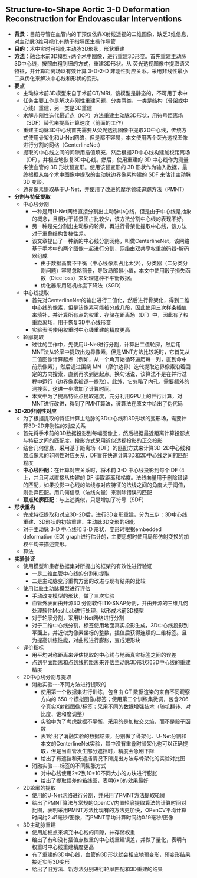 ## Structure-to-Shape Aortic 3-D Deformation Reconstruction for Endovascular Interventions

- **背景**：目前导管在血管内的干预仅依靠X射线透视的二维图像，缺乏3维信息，对主动脉3维可视化有助于指导医生操作导管
- **目的**：术中实时可视化主动脉3D形状，形状重建
- **方法**：融合术前3D模型+两个术中图像，进行重建3D形变。首先重建主动脉3D中心线，按照由粗到细的方式，重建3D形状。从 荧光透视图像中提取语义特征，并计算距离场以有效计算 3-D-2-D 非刚性对应关系。采用非线性最小二乘优化来解决中心线和形状的变形。
- **要点**
  - 主动脉术前3D模型来自于术前CT/MRI，该模型是静态的，不可用于术中
  - 任务主要工作是解决非刚性重建问题，分类两类，一类是结构（骨架或中心线）重建，另一类是3D重建
  - 求解非刚性迭代最近点（ICP）方法重建主动脉3D形状，用符号距离场（SDF）替代来提高计算速度（前面的工作）
  - 重建主动脉3D中心线首先需要从荧光透视图像中提取2D中心线，传统方式使用骨架化和U-Net网络，但是都不容易，本文使用两个荧光透视图像进行分割的网络（CenterlineNet）
  - 提取的中心线之间的间隙用插值填充，然后根据2D中心线构建加权距离场（DF），并相应地恢复3D中心线。然后，使用重建的 3D 中心线作为测量来使血管的 3D 形状预变形。使用该预变形的 3D 形状作为输入数据，最终根据从每个术中图像中提取的主动脉边界像素构建的 SDF 来估计主动脉 3D 变形。
  - 边界像素提取基于U-Net，并使用了改进的摩尔领域追踪方法（PMNT）
- **分割与特征提取**
	- 中心线分割
		- 一种是用U-Net网络直接分割出主动脉中心线，但是由于中心线是抽象的概念，且相对于背景图占比较少，该方法分割中心线的表现不好。
		- 另一种是先分割出主动脉的轮廓，再进行骨架化提取中心线，该方法对于重叠结构鲁棒性差。
		- 该文章提出了一种新的中心线分割网络，叫做CenterlineNet，该网络基于手术中的两个图像一起进行分割，网络由双共享权重编码器-解码器组成
			- 由于数据高度不平衡（中心线像素占比太少），分类器（二分类分割问题）容易忽略前景，导致局部最小值，本文中使用骰子损失函数（Dice loss）来处理这种不平衡数据。
			- 优化器采用随机梯度下降法（SGD）
	- 中心线提取
		- 首先对CenterlineNet的输出进行二值化，然后进行骨架化，得到二维中心线的像素，但是该像素可能被分成几段，因此使用三次样条插值来填补，并计算所有点的权重，存储在距离场（DF）中，因此有了权重距离场，用于恢复3D中心线形变
		- 实验表明使用权重时中心线重建的精度更高
	- 轮廓提取
		- 过往的工作中，先使用U-Net进行分割，计算出二值轮廓，然后用MNT法从轮廓中提取出边界像素，但是MNT方法比较耗时，它首先从二值图像计算起点（例如，从一个角开始循环遍历每一列，直到命中前景像素），然后通过围绕 MN （摩尔边界）迭代提取边界像素沿着固定的方向搜索，直到再次到达起点。换句话说，该算法不是在并行过程中运行（边界像素被逐一提取）。此外，它忽略了内孔。需要额外的洞搜索，这进一步增加了计算时间。
		- 本文中为了提高特征点提取速度，充分利用GPU上的并行计算，对MNT进行改进，得到了PMNT算法，该算法在原文中给出了伪代码
- **3D-2D非刚性对应**
	- 为了根据提取的特征计算主动脉的3D中心线和3D形状的变形场，需要计算3D-2D非刚性的对应关系
	- 首先将手术前的3D数据投影到每幅图像上，然后根据最近距离计算投影点与特征之间的匹配度。投影方式采用近似透视投影的正交投影
	- 结合几何信息，采用基于距离场（DF）的匹配方式来计算3D-2D中心线和顶点像素的非刚性对应关系，DF旨在快速计算3D和2D中心线之间的匹配程度
	- **中心线匹配**：在计算对应关系时，将术前 3-D 中心线投影到每个 DF (4上，并且可以直接从构建的 DF 读取距离和梯度。法线向量用于删除错误的匹配，如果投影中心线的法线与对应特征的法线之间的角度大于阈值，则丢弃匹配。用几何信息（法线向量）来剔除错误的匹配
	- **顶点轮廓匹配**：与上述类似，只是增加了符号（SDF）
- **形状重构**
	- 完成特征提取和对应3D-2D后，进行3D变形重建，分为三步：3D中心线重建、3D形状的初始重建、主动脉3D变形的细化
	- 对于主动脉 3-D 中心线和 3-D 形状，变形时根据embedded deformation (ED)  graph进行估计的，主要思想时使用局部仿射变换的加权平均来描述变形。
	- 算法
- **实验验证**
	- 使用模型和患者数据集对所提出的框架的有效性进行验证
		- 一是二维血管中心线的分割和提取
		- 二是主动脉变形重构方面的改进与现有结果的比较
	- 使用硅胶主动脉模型进行评估
		- 手动改变模型的形状，做了三次实验
		- 血管外表面由开源3D 分割软件ITK-SNAP分割，并由开源的三维几何处理软件MeshLab进行处理，以形成术前3D模型
		- 对于轮廓分割，采用U-Net网络进行分割
		- 对于二维中心线分割，标签使用地面真实投影生成，3D中心线投影到平面上，并近似为像素坐标的整数，插值后获得连续的二维标签。且为提高训练性能，对曲线进行膨胀，变成矩形块
	- 评价指标
		- 用平均对称距离来评估提取的中心线与地面真实标签之间的误差
		- 点到平面距离和点到线的距离来评估主动脉3D形状和3D中心线的重建精度
	- 2D中心线分割与提取
		- 消融实验---不同方法进行提取的
			- 使用第一个数据集进行训练，包含由 CT 数据渲染的来自不同观察方向的 650 个模拟图像/标签；使用第二个训练集微调，包含206个真实X射线图像/标签；采用不同的数据增强技术（随机翻转、对比度、饱和度调整）
			- 实验中为了考虑数据不平衡，采用的是加权交叉熵，而不是骰子函数
			- 表1给出了消融实验的数据结果，分别做了骨架化、U-Net分割和本文的CenterlineNet实验，其中没有重叠时骨架化也可以正确提取，但是当血管发生部分遮挡时，精度会急剧下降
			- 给出了有遮挡和无遮挡情况下所提出方法与骨架化的实验对比图
		- 消融实验---标签的不同膨胀方式
			- 对中心线使用2\*2到10\*10不同大小的方块进行膨胀
			- 给出了提取误差的箱线图，表明6\*6的效果最好
	- 2D轮廓的提取
		- 使用的U-Net网络进行分割，并采用了PMNT方法提取轮廓
		- 给出了PMNT算法与常规的OpenCV内置轮廓提取算法的计算时间对比图，表明采用PMNT方法比现有的方法更加快，OPenCV平均计算时间约2.41毫秒/图像，而PMNT平均计算时间约0.19毫秒/图像
	- 3D主动脉重建
		- 使用加权点来填充中心线的间隙，并存储权重
		- 给出了有和没有插值点权重的中心线重建误差，并做了量化，表明有权重时中心线重建精度更高
		- 有了重建的3D中心线，血管的3D形状就会相应地预变形，预变形结果接近实际3D变形
		- 给出了旧方法、新方法分别进行轮廓匹配和3D重建的结果



​                                                                                                                                                                                                                                                                                                                                                                                                                                                                                                                                                                                                                                                                                                                                                                                                                                                                                                                                                                                                                                                                                                                                                                                                                                                                                                                                                                                                                                                                                                                                                                                                                                                                                                                                                                                                                                                                                                                                                                                                                                                                                                                                                                                                                                                                                                                                                                                                                                                                                                                                                                                                                                                                                                                                                                                                                                                                                                                                                                                                                                                                                                                                                                                                                                                                                                                                                                                                                                                                                                                                                                                                                                                                                                                                                                                                                                                                                                                                                                                                                                                                                                                                                                                                                                                                                                                                                                                                                                                                                                                                                                                                                                                                                                                                                                                                                                                                                                                                                                                                                                                                                                                                                                                                                                                                                                                                                                                                                                                                                                                                                                                                                                                                                                                                                                                                                                                                                                                                                                                                                                                                                                                                                                                                                                                                                                                                                                                                                                                                                                                                                                                                                                                                                                                                                                                                                                                                                                                                                                                                                                                                                                                                                                                                                                                                                                                                                                                                                                                                                                                                                                                                                                                                                                                                                                                                                                                                                                                                                                                                                                                                                                                                                                                                                                                                                                                                                                                                                                                                                                                                                                                                                                                                                                                                                                                                                                                                                                                                                                                                                                                                                                                                                                                                                                                                                                                                                                                                                                                                                                                                                                                                                                                                                                                                                                                                                                                                                                                                                                                                                                                                                                                                                                                                                                                                                                                                                                                                                                                                                                                                                                                                                                                                                                                                                                                                                                                                                                                                                                                                                                                                                                                                                                                                                                                                                                                                                                                                                                                                                                                                                                                                                                                                                                                                                                                                                                                                                                                                                                                                                                                                                                                                                                                                                                                                                                                                                                                                                                                                                                                                                                                                                                                                                                                                                                                                                                                                                                                                                                                                                                                                                                                                                                                                                                                                                                                                                                                                                                                                                                                                                                                                                                                                                                                                                                                                                                                                                                                                                                                                                                                                                                                                                                                                                                                                                                                                                                                                                                                                                                                                                                                                                                                                                                                                                                                                                                                                                                                                                                                                                                                                                                                                                                                                                                                                                                                                                                                                                                                                                                                                                                                                                                                                                                                                                                                                                                                                                                                                                                                                                                                                                                                                                                                                                                                                                                                                                                                                                                                                                                                                                                                                                                                                                                                                                                                                                                                                                                                                                                                                                                                                                                                                                                                                                                                                                                                                                                                                                                                                                                                                                                                                                                                                                                                                                                                                                                                                                                                                                                                                                                                                                                                                                                                                                                                                                                                                                                                                                                                                                                                                                                                                                                                                                                                                                                                                                                                                                                                                                                                                                                                                                                                                                                                                                                                                                                                                                                                                                                                                                                                                                                                                                                                                                                                                                                                                                                                                                                                                                                                                                                                                                                                                                                                                                                                                                                                                                                                                                                                                                                                                                                                                                                                                                                                                                                                                                                                                                                                                                                                                                                                                                                                                                                                                                                                                                                                                                                                                                                                                                                                                                                                                                                                                                                                                                                                                                                                                                                                                                                                                                                                                                                                                                                                                                                                                                                                                                                                                                                                                                                                                                                                                                                                                                                                                                                                                                                                                                                                                                                                                                                                                                                                                                                                                                                                                                                                                                                                                                                                                                                                                                                                                                                                                                                                                                                                                                                                                                                                                                                                                                                                                                                                                                                                                                                                                                                                                                                                                                                                                                                                                                                                                                                                                                                                                                                                                                                                                                                                                                                                                                                                                                                                                                                                                                                                                                                                                                                                                                                                                                                                                                                                                                                                                                                                                                                                                                                                                                                                                                                                                                                                                                                                                                                                                                                                                                                                                                                                                                                                                                                                                                                                                                                                                                                                                                                                                                                                                                                                                                                                                                                                                                                                                                                                                                                                                                                                                                                                                                                                                                                                                                                                                                                                                                                                                                                                                                                                                                                                                                                                                                                                                                                                                                                                                                                                                                                                                                                                                                                                                                                                                                                                                                                                                                                                                                                                                                                                                                                                                                                                                                                                                                                                                                                                                                                                                                                                                                                                                                                                                                                                                                                                                                                                                                                                                                                                                                                                                                                                                                                                                                                                                                                                                                                                                                                                                                                                                                                                                                                                                                                                                                                                                                                                                                                                                                                                                                                                                                                                                                                                                                                                                                                                                                                                                                                                                                                                                                                                                                                                                                                                                                                                                                                                                                                                                                                                                                                                                                                                                                                                                                                                                                                                                                                                                                                                                                                                                                                                                                                                                                                                                                                                                                                                                                                                                                                                                                                                                                                                                                                                                                                                                                                                                                                                                                                                                                                                                                                                                                                                                                                                                                                                                                                                                                                                                                                                                                                                                                                                                                                                                                                                                                                                                                                                                                                                                                                                                                                                                                                                                                                                                                                                                                                                                                                                                                                                                                                                                                                                                                                                                                                                                                                                                                                                                                                                                                                                                                                                                                                                                                                                                                                                                                                                                                                                                                                                                                                                                                                                                                                                                                                                                                                                                                                                                                                                                                                                                                                                                                                                                                                                                                                                                                                                                                                                                                                                                                                                                                                                                                                                                                                                                                                                                                                                                                                                                                                                                                                                                                                                                                                                                                                                                                                                                                                                                                                                                                                                                                                                                                                                                                                                                                                                                                                                                                                                                                                                                                                                                                                                                                                                                                                                                                                                                                                                                                                                                                                                                                                                                                                                                                                                                                                                                                                                                                                                                                                                                                                                                                                                                                                                                                                                                                                                                                                                                                                                                                                                                                                                                                                                                                                                                                                                                                                                                                                                                                                                                                                                                                                                                                                                                                                                                                                                                                                                                                                                                                                                                                                                                                                                                                                                                                                                                                                                                                                                                                                                                                                                                                                                                                                                                                                                                                                                                                                                                                                                                                                                                                                                                                                                                                                                                                                                                                                                                                                                                                                                                                                                                                                                                                                                                                                                                                                                                                                                                                                                                                                                                                                                                                                                                                                                                                                                                                                                                                                                                                                                                                                                                                                                                                                                                                                                                                                                                                                                                                                                                                                                                                                                                                                                                                                                                                                                                                                                                                                                                                                                                                                                                                                                                                                                                                                                                                                                                                                                                                                                                                                                                                                                                                                                                                                                                                                                                                                                                                                                                                                                                                                                                                                                                                                                                                                                                                                                                                                                                                                                                                                                                                                                                                                                                                                                                                                                                                                                                                                                                                                                                                                                                                                                                                                                                                                                                                                                                                                                                                                                                                                                                                                                                                                                                                                                                                                                                                                                                                                                                                                                                                                                                                                                                                                                                                                                                                                                                                                                                                                                                                                                                                                                                                                                                                                                                                                                                                                                                                                                                                                                                                                                                                                                                                                                                                                                                                                                                                                                                                                                                                                                                                                                                                                                                                                                                                                                                                                                                                                                                                                                                                                                                                                                                                                                                                                                                                                                                                                                                                                                                                                                                                                                                                                                                                                                                                                                                                                                                                                                                                                                                                                                                                                                                                                                                                                                                                                                                                                                                                                                                                                                                                                                                                                                                                                                                                                                                                                                                                                                                                                                                                                                                                                                                                                                                                                                                                                                                                                                                                                                                                                                                                                                                                                                                                                                                                                                                                                                                                                                                                                                                                                                                                                                                                                                                                                                                                                                                                                                                                                                                                                                                                                                                                                                                                                                                                                                                                                                                                                                                                                                                                                                                                                                                                                                                                                                                                                                                                                                                                                                                                                                                                                                                                                                                                                                                                                                                                                                                                                                                                                                                                                                                                                                                                                                                                                                                                                                                                                                                                                                                                                                                                                                                                                                                                                                                                                                                                                                                                                                                                                                                                                                                                                                                                                                                                                                                                                                                                                                                                                                                                                                                                                                                                                                                                                                                                                                                                                                                                                                                                                                                                                                                                                                                                                                                                                                                                                                                                                                                                                                                                                                                                                                                                                                                                                                                                                                                                                                                                                                                                                                                                                                                                                                                                                                                                                                                                                                                                                                                                                                                                                                                                                                                                                                                                                                                                                                                                                                                                                                                                                                                                                                                                                                                                                                                                                                                                                                                                                                                                                                                                                                                                                                                                                                                                                                                                                                                                                                                                                                                                                                                                                                                                                                                                                                                                                                                                                                                                                                                                                                                                                                                                                                                                                                                                                                                                                                                                                                                                                                                                                                                                                                                                                                                                                                                                                                                                                                                                                                                                                                                                                                                                                                                                                                                                                                                                                                                                                                                                                                                                                                                                                                                                                                                                                                                                                                                                                                                                                                                                                                                                                                                                                                                                                                                                                                                                                                                                                                                                                                                                                                                                                                                                                                                                                                                                                                                                                                                                                                                                                                                                                                                                                                                                                                                                                                                                                                                                                                                                                                                                                                                                                                                                                                                                                                                                                                                                                                                                                                                                                                                                                                                                                                                                                                                                                                                                                                                                                                                                                                                                                                                                                                                                                                                                                                                                                                                                                                                                                                                                                                                                                                                                                                                                                                                                                                                                                                                                                                                                                                                                                                                                                                                                                                                                                                                                                                                                                                                                                                                                                                                                                                                                                                                                                                                                                                                                                                                                                                                                                                                                                                                                                                                                                                                                                                                                                                                                                                                                                                                                                                                                                                                                                                                                                                                                                                                                                                                                                                                                                                                                                                                                                                                                                                                                                                                                                                                                                                                                                                                                                                                                                                                                                                                                                                                                                                                                                                                                                                                                                                                                                                                                                                                                                                                                                                                                                                                                                                                                                                                                                                                                                                                                                                                                                                                                                                                                                                                                                                                                                                                                                                                                                                                                                                                                                                                                                                                                                                                                                                                                                                                                                                                                                                                                                                                                                                                                                                                                                                                                                                                                                                                                                                                                                                                                                                                                                                                                                                                                                                                                                                                                                                                                                                                                                                                                                                                                                                                                                                                                                                                                                                                                                                                                                                                                                                                                                                                                                                                                                                                                                                                                                                                                                                                                                                                                                                                                                                                                                             
